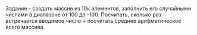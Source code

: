 Задание - создать массив из 10к элементов, заполнить его случайными числами в диапазоне от 100 до -100. Посчитать, сколько раз встречается вводимое число + посчитать среднее арифметическое всего массива.

